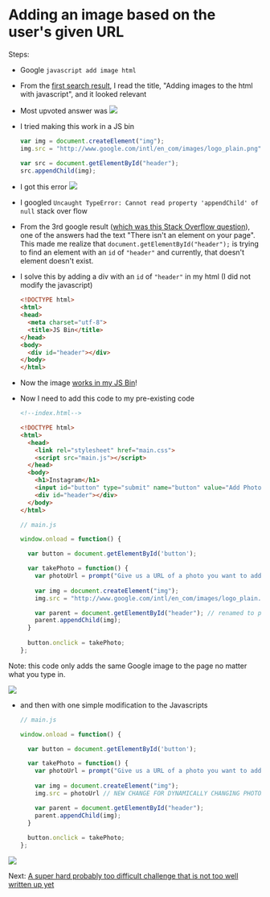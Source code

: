 # Adding an image based on the user's given URL

Steps:
- Google `javascript add image html`
- From the [first search result](http://stackoverflow.com/questions/2735881/adding-images-to-the-html-with-javascript), I read the title, "Adding images to the html with javascript", and it looked relevant
- Most upvoted answer was ![](https://s3.amazonaws.com/f.cl.ly/items/3D1v2s112T201A3Y1K0t/Image%202015-07-17%20at%208.13.01%20AM.png)
- I tried making this work in a JS bin

  ```js
  var img = document.createElement("img");
  img.src = "http://www.google.com/intl/en_com/images/logo_plain.png";

  var src = document.getElementById("header");
  src.appendChild(img);
  ```

- I got this error ![](https://s3.amazonaws.com/f.cl.ly/items/3o1y3G2K3w2b370q0b46/Image%202015-07-17%20at%208.15.42%20AM.png)
- I googled `Uncaught TypeError: Cannot read property 'appendChild' of null`
stack over flow
- From the 3rd google result ([which was this Stack Overflow question](http://stackoverflow.com/questions/30014090/uncaught-typeerror-cannot-read-property-appendchild-of-null)), one of the answers had the text "There isn't an element on your page". This made me realize that `document.getElementById("header");` is trying to find an element with an `id` of `"header"` and currently, that doesn't element doesn't exist.
- I solve this by adding a div with an `id` of `"header"` in my html (I did not modify the javascript)
  
  ```html
  <!DOCTYPE html>
  <html>
  <head>
    <meta charset="utf-8">
    <title>JS Bin</title>
  </head>
  <body>
    <div id="header"></div>
  </body>
  </html>
  ```

- Now the image [works in my JS Bin](http://jsbin.com/mekila/1/edit?html,js,output)!
- Now I need to add this code to my pre-existing code

  ```html
  <!--index.html-->

  <!DOCTYPE html>
  <html>
    <head>
      <link rel="stylesheet" href="main.css">
      <script src="main.js"></script>
    </head>
    <body>
      <h1>Instagram</h1>
      <input id="button" type="submit" name="button" value="Add Photo"/>  
      <div id="header"></div>
    </body>
  </html>
  ```

  ```js
  // main.js

  window.onload = function() {

    var button = document.getElementById('button');

    var takePhoto = function() {
      var photoUrl = prompt("Give us a URL of a photo you want to add to the stream!")
      
      var img = document.createElement("img");
      img.src = "http://www.google.com/intl/en_com/images/logo_plain.png";

      var parent = document.getElementById("header"); // renamed to parent because more intuitive
      parent.appendChild(img);
    }
    
    button.onclick = takePhoto;
  };
  ```

Note: this code only adds the same Google image to the page no matter what you type in.

[![](http://i.imgur.com/9KuKZGN.png)](http://jsbin.com/mekila/2/edit?html,js,output)

- and then with one simple modification to the Javascripts

  ```js
  // main.js

  window.onload = function() {

    var button = document.getElementById('button');

    var takePhoto = function() {
      var photoUrl = prompt("Give us a URL of a photo you want to add to the stream!")
      
      var img = document.createElement("img");
      img.src = photoUrl // NEW CHANGE FOR DYNAMICALLY CHANGING PHOTOS

      var parent = document.getElementById("header");
      parent.appendChild(img);
    }
    
    button.onclick = takePhoto;
  };
  ```

[![](http://i.imgur.com/9KuKZGN.png)](http://jsbin.com/mekila/edit?html,js)

Next: [A super hard probably too difficult challenge that is not too well written up yet](possible.md)